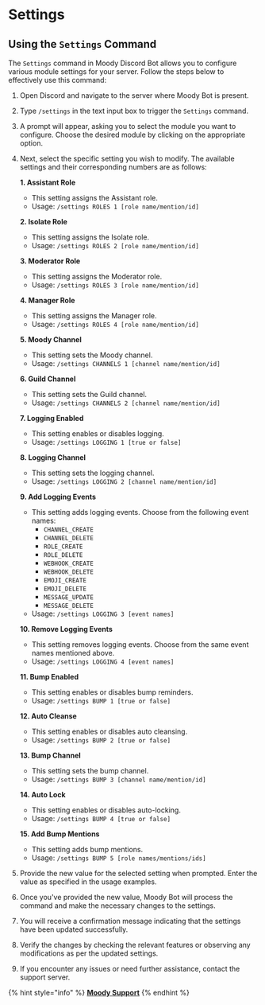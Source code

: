 # Settings

## Using the `Settings` Command

The `Settings` command in Moody Discord Bot allows you to configure various module settings for your server. Follow the steps below to effectively use this command:

1. Open Discord and navigate to the server where Moody Bot is present.
2. Type `/settings` in the text input box to trigger the `Settings` command.
3. A prompt will appear, asking you to select the module you want to configure. Choose the desired module by clicking on the appropriate option.
4.  Next, select the specific setting you wish to modify. The available settings and their corresponding numbers are as follows:

    **1. Assistant Role**

    * This setting assigns the Assistant role.
    * Usage: `/settings ROLES 1 [role name/mention/id]`

    **2. Isolate Role**

    * This setting assigns the Isolate role.
    * Usage: `/settings ROLES 2 [role name/mention/id]`

    **3. Moderator Role**

    * This setting assigns the Moderator role.
    * Usage: `/settings ROLES 3 [role name/mention/id]`

    **4. Manager Role**

    * This setting assigns the Manager role.
    * Usage: `/settings ROLES 4 [role name/mention/id]`

    **5. Moody Channel**

    * This setting sets the Moody channel.
    * Usage: `/settings CHANNELS 1 [channel name/mention/id]`

    **6. Guild Channel**

    * This setting sets the Guild channel.
    * Usage: `/settings CHANNELS 2 [channel name/mention/id]`

    **7. Logging Enabled**

    * This setting enables or disables logging.
    * Usage: `/settings LOGGING 1 [true or false]`

    **8. Logging Channel**

    * This setting sets the logging channel.
    * Usage: `/settings LOGGING 2 [channel name/mention/id]`

    **9. Add Logging Events**

    * This setting adds logging events. Choose from the following event names:
      * `CHANNEL_CREATE`
      * `CHANNEL_DELETE`
      * `ROLE_CREATE`
      * `ROLE_DELETE`
      * `WEBHOOK_CREATE`
      * `WEBHOOK_DELETE`
      * `EMOJI_CREATE`
      * `EMOJI_DELETE`
      * `MESSAGE_UPDATE`
      * `MESSAGE_DELETE`
    * Usage: `/settings LOGGING 3 [event names]`

    **10. Remove Logging Events**

    * This setting removes logging events. Choose from the same event names mentioned above.
    * Usage: `/settings LOGGING 4 [event names]`

    **11. Bump Enabled**

    * This setting enables or disables bump reminders.
    * Usage: `/settings BUMP 1 [true or false]`

    **12. Auto Cleanse**

    * This setting enables or disables auto cleansing.
    * Usage: `/settings BUMP 2 [true or false]`

    **13. Bump Channel**

    * This setting sets the bump channel.
    * Usage: `/settings BUMP 3 [channel name/mention/id]`

    **14. Auto Lock**

    * This setting enables or disables auto-locking.
    * Usage: `/settings BUMP 4 [true or false]`

    **15. Add Bump Mentions**

    * This setting adds bump mentions.
    * Usage: `/settings BUMP 5 [role names/mentions/ids]`
5. Provide the new value for the selected setting when prompted. Enter the value as specified in the usage examples.
6. Once you've provided the new value, Moody Bot will process the command and make the necessary changes to the settings.
7. You will receive a confirmation message indicating that the settings have been updated successfully.
8. Verify the changes by checking the relevant features or observing any modifications as per the updated settings.
9. If you encounter any issues or need further assistance, contact the support server.

{% hint style="info" %}
[**Moody Support**](https://discord.gg/NHKjXpYCpe)
{% endhint %}
